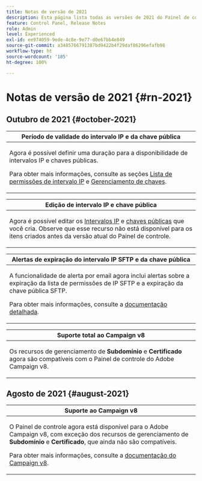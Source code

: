 ```yaml
---
title: Notas de versão de 2021
description: Esta página lista todas as versões de 2021 do Painel de controle.
feature: Control Panel, Release Notes
role: Admin
level: Experienced
exl-id: ee974059-9ede-4c8e-9e77-d0e67bb4e849
source-git-commit: a3485766791387bd9422b4f29daf86296efafb98
workflow-type: ht
source-wordcount: '185'
ht-degree: 100%

---
```


# Notas de versão de 2021 {#rn-2021}

## Outubro de 2021 {#october-2021}

<table>
<thead>
<tr>
<th><strong>Período de validade do intervalo IP e da chave pública</strong><br/></th>
</tr>
</thead>
<tbody>
<tr>
<td>
<p>Agora é possível definir uma duração para a disponibilidade de intervalos IP e chaves públicas. </p><p>Para obter mais informações, consulte as seções <a href="../sftp/using/ip-range-allow-listing.md#adding-ip-addresses-allow-list">Lista de permissões de intervalo IP</a> e <a href="../sftp/using/key-management.md#installing-ssh-key">Gerenciamento de chaves</a>.</p>
</td>
</tr>
</tbody>
</table>

<table>
<thead>
<tr>
<th><strong>Edição de intervalo IP e chave pública</strong><br/></th>
</tr>
</thead>
<tbody>
<tr>
<td>
<p>Agora é possível editar os <a href="../sftp/using/ip-range-allow-listing.md#editing-ip-ranges">Intervalos IP</a> e <a href="../sftp/using/key-management.md#editing-public-keys">chaves públicas</a> que você cria. Observe que esse recurso não está disponível para os itens criados antes da versão atual do Painel de controle.
</td>
</tr>
</tbody>
</table>

<table>
<thead>
<tr>
<th><strong>Alertas de expiração do intervalo IP SFTP e da chave pública</strong><br/></th>
</tr>
</thead>
<tbody>
<tr>
<td>
<p>A funcionalidade de alerta por email agora inclui alertas sobre a expiração da lista de permissões de IP SFTP e a expiração da chave pública SFTP.</p><p>Para obter mais informações, consulte a <a href="../performance-monitoring/using/email-alerting.md">documentação detalhada</a>.</p>
</td>
</tr>
</tbody>
</table>

<table>
<thead>
<tr>
<th><strong>Suporte total ao Campaign v8</strong><br/></th>
</tr>
</thead>
<tbody>
<tr>
<td>
<p>Os recursos de gerenciamento de <strong>Subdomínio</strong> e <strong>Certificado</strong> agora são compatíveis com o Painel de controle do Adobe Campaign v8</a>.</p>
</td>
</tr>
</tbody>
</table>

## Agosto de 2021 {#august-2021}

<table>
<thead>
<tr>
<th><strong>Suporte ao Campaign v8</strong><br/></th>
</tr>
</thead>
<tbody>
<tr>
<td>
<p>O Painel de controle agora está disponível para o Adobe Campaign v8, com exceção dos recursos de gerenciamento de <strong>Subdomínio</strong> e <strong>Certificado</strong>, que ainda não são compatíveis.</p><p>Para obter mais informações, consulte a <a href="https://experienceleague.adobe.com/docs/campaign/campaign-v8/deploy/self-service.html?lang=pt-BR" target="blank">documentação do Campaign v8</a>.</p>
</td>
</tr>
</tbody>
</table>
